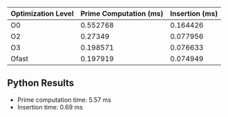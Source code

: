 | Optimization Level | Prime Computation (ms) | Insertion (ms) |
|--------------------|------------------------|----------------|
| O0 | 0.552768 | 0.164426 |
| O2 | 0.27349 | 0.077956 |
| O3 | 0.198571 | 0.076633 |
| Ofast | 0.197919 | 0.074949 |

## Python Results
- Prime computation time: 5.57 ms
- Insertion time: 0.69 ms
